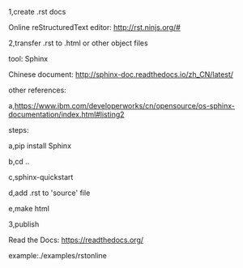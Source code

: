 1,create .rst docs

Online reStructuredText editor: http://rst.ninjs.org/#


2,transfer .rst to .html or other object files

tool: Sphinx

Chinese document: http://sphinx-doc.readthedocs.io/zh_CN/latest/

other references:

a,https://www.ibm.com/developerworks/cn/opensource/os-sphinx-documentation/index.html#listing2

steps:

a,pip install Sphinx

b,cd ..

c,sphinx-quickstart

d,add .rst to 'source' file

e,make html


3,publish

Read the Docs: https://readthedocs.org/



example:./examples/rstonline
